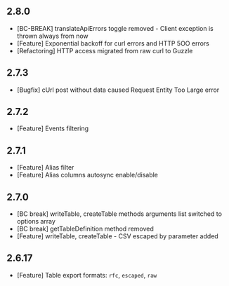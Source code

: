 ## 2.8.0
 * [BC-BREAK] translateApiErrors toggle removed - Client exception is thrown always from now
 * [Feature] Exponential backoff for curl errors and HTTP 5OO errors
 * [Refactoring] HTTP access migrated from raw curl to Guzzle


## 2.7.3
 * [Bugfix] cUrl post without data caused Request Entity Too Large error

## 2.7.2
 * [Feature] Events filtering

## 2.7.1
 * [Feature] Alias filter
 * [Feature] Alias columns autosync enable/disable

## 2.7.0

 * [BC break] writeTable, createTable methods arguments list switched to options array
 * [BC break] getTableDefinition method removed
 * [Feature] writeTable, createTable - CSV escaped by parameter added

## 2.6.17
 * [Feature] Table export formats: `rfc`, `escaped`, `raw`

